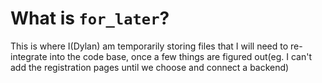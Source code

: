 # What is `for_later`?

This is where I(Dylan) am temporarily storing files that I will need to re-integrate into the code base, once a few things are
figured out(eg. I can't add the registration pages until we choose and connect a backend)
